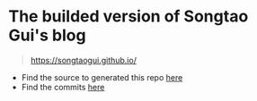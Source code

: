 # The builded version of Songtao Gui's blog

> https://songtaogui.github.io/

- Find the source to generated this repo [here](https://github.com/songtaogui/blog_builder)
- Find the commits [here](https://github.com/songtaogui/blog_comments)


